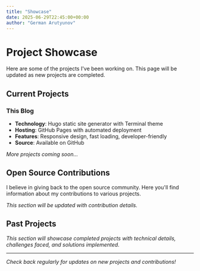 ```yaml
---
title: "Showcase"
date: 2025-06-29T22:45:00+00:00
author: "German Arutyunov"
---
```


# Project Showcase

Here are some of the projects I've been working on. This page will be updated as new projects are completed.

## Current Projects

### This Blog
- **Technology**: Hugo static site generator with Terminal theme
- **Hosting**: GitHub Pages with automated deployment
- **Features**: Responsive design, fast loading, developer-friendly
- **Source**: Available on GitHub

*More projects coming soon...*

## Open Source Contributions

I believe in giving back to the open source community. Here you'll find information about my contributions to various projects.

*This section will be updated with contribution details.*

## Past Projects

*This section will showcase completed projects with technical details, challenges faced, and solutions implemented.*

---

*Check back regularly for updates on new projects and contributions!*